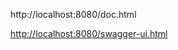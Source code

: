 http://localhost:8080/doc.html

[http://localhost:8080/swagger-ui.html](http://localhost:8080/doc.html)